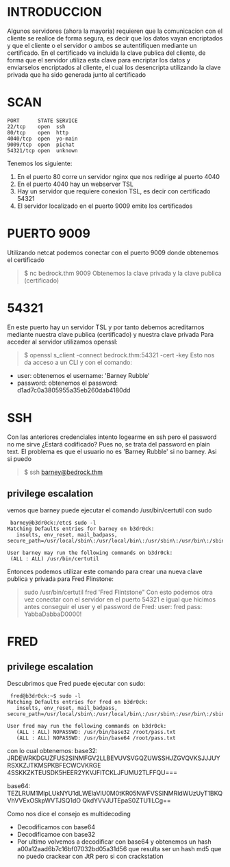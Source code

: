 
# INTRODUCCION
Algunos servidores (ahora la mayoria) requieren que la comunicacion con el cliente se realice de forma segura, es decir que los datos vayan encriptados y
que el cliente o el servidor o ambos se autentifiquen mediante un certificado. En el certificado va incluida la clave publica del cliente, de forma que
el servidor utiliza esta clave para encriptar los datos y enviarselos encriptados al cliente, el cual los desencripta utilizando la clave privada que ha sido generada junto al certificado
# SCAN

```
PORT      STATE SERVICE
22/tcp    open  ssh
80/tcp    open  http
4040/tcp  open  yo-main
9009/tcp  open  pichat
54321/tcp open  unknown
```
Tenemos los  siguiente:
1. En el puerto 80 corre un servidor nginx que nos redirige al puerto 4040 
2. En el puerto 4040 hay un webserver TSL
3. Hay un servidor que requiere conexion TSL, es decir con certificado 54321
4. El servidor localizado en el puerto 9009 emite los certificados

# PUERTO 9009

Utilizando netcat podemos conectar con el puerto 9009 donde obtenemos el certificado

> $ nc bedrock.thm 9009
Obtenemos la clave privada y la clave publica (certificado)

# 54321

En este puerto hay un servidor TSL y por tanto debemos acreditarnos mediante nuestra clave publica (certificado) y nuestra clave privada
Para acceder al servidor utilizamos openssl:
> $ openssl s_client -connect bedrock.thm:54321 -cert <clave-publica> -key <clave-privada>
  Esto nos da acceso a un CLI y con el comando:
  - user: obtenemos el username: 'Barney Rubble'
  - password: obtenemos el password: d1ad7c0a3805955a35eb260dab4180dd
  
# SSH
Con las anteriores credenciales intento logearme en ssh pero el password no me sirve ¿Estará codificado?
Pues no, se trata del password en plain text. El problema es que el usuario no es 'Barney Rubble' si no barney. Asi si puedo
> $ ssh barney@bedrock.thm

  ## privilege escalation
  vemos que barney puede ejecutar el comando /usr/bin/certutil con sudo
 ```
  barney@b3dr0ck:/etc$ sudo -l                                                                                                                                 
Matching Defaults entries for barney on b3dr0ck:                                                                                                             
    insults, env_reset, mail_badpass, secure_path=/usr/local/sbin\:/usr/local/bin\:/usr/sbin\:/usr/bin\:/sbin\:/bin\:/snap/bin                               
                                                                                                                                                             
User barney may run the following commands on b3dr0ck:                                                                                                       
  (ALL : ALL) /usr/bin/certutil 
 ```
 Entonces podemos utilizar este comando para crear una nueva clave publica y privada para Fred Flinstone:
 > sudo /usr/bin/certutil fred  'Fred Flintstone"
 Con esto podemos otra vez conectar con el servidor en el puerto 54321
 e igual que hicimos antes conseguir el user y el password de Fred:
 user: fred
 pass: YabbaDabbaD0000!
 
 # FRED
 ## privilege escalation
 Descubrimos que Fred puede ejecutar con sudo:
 ```
  fred@b3dr0ck:~$ sudo -l
Matching Defaults entries for fred on b3dr0ck:
    insults, env_reset, mail_badpass, secure_path=/usr/local/sbin\:/usr/local/bin\:/usr/sbin\:/usr/bin\:/sbin\:/bin\:/snap/bin

User fred may run the following commands on b3dr0ck:
    (ALL : ALL) NOPASSWD: /usr/bin/base32 /root/pass.txt
    (ALL : ALL) NOPASSWD: /usr/bin/base64 /root/pass.txt

 ```
 con lo cual obtenemos:
 base32: JRDEWRKDGUZFUS2SINMFGV2LLBEVUVSVGQZUWSSHJZGVQVKSJJJUYRSXKZJTKMSPKBFECWCVKRGE
4SSKKZKTEUSDK5HEER2YKVJFITCKLJFUMU2TLFFQU===
  
 base64: TEZLRUM1MlpLUkNYU1dLWElaVlU0M0tKR05NWFVSSlNMRldWUzUyT1BKQVhVVExOSkpWVTJSQ1dO
QkdYVVJUTEpaS0ZTU1lLCg==
  
Como nos dice el consejo es multidecoding
 - Decodificamos con base64
 - Decodificamoe con base32
 - Por ultimo volvemos a decodificar con base64
y obtenemos un hash
a00a12aad6b7c16bf07032bd05a31d56
que resulta ser un hash md5 que no puedo crackear con JtR pero si con crackstation
